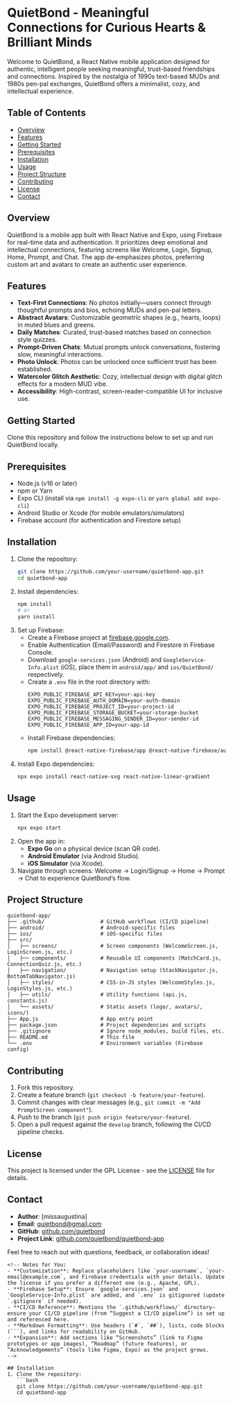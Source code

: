 # QuietBond - Meaningful Connections for Curious Hearts & Brilliant Minds

Welcome to QuietBond, a React Native mobile application designed for authentic, intelligent people seeking meaningful, trust-based friendships and connections. Inspired by the nostalgia of 1990s text-based MUDs and 1980s pen-pal exchanges, QuietBond offers a minimalist, cozy, and intellectual experience.

## Table of Contents
- [Overview](#overview)
- [Features](#features)
- [Getting Started](#getting-started)
- [Prerequisites](#prerequisites)
- [Installation](#installation)
- [Usage](#usage)
- [Project Structure](#project-structure)
- [Contributing](#contributing)
- [License](#license)
- [Contact](#contact)

## Overview
QuietBond is a mobile app built with React Native and Expo, using Firebase for real-time data and authentication. It prioritizes deep emotional and intellectual connections, featuring screens like Welcome, Login, Signup, Home, Prompt, and Chat. The app de-emphasizes photos, preferring custom art and avatars to create an authentic user experience.

## Features
- **Text-First Connections**: No photos initially—users connect through thoughtful prompts and bios, echoing MUDs and pen-pal letters.  
- **Abstract Avatars**: Customizable geometric shapes (e.g., hearts, loops) in muted blues and greens.  
- **Daily Matches**: Curated, trust-based matches based on connection style quizzes.  
- **Prompt-Driven Chats**: Mutual prompts unlock conversations, fostering slow, meaningful interactions.
- **Photo Unlock**: Photos can be unlocked once sufficient trust has been established. 
- **Watercolor Glitch Aesthetic**: Cozy, intellectual design with digital glitch effects for a modern MUD vibe.  
- **Accessibility**: High-contrast, screen-reader-compatible UI for inclusive use.

## Getting Started
Clone this repository and follow the instructions below to set up and run QuietBond locally.

## Prerequisites
- Node.js (v16 or later)
- npm or Yarn
- Expo CLI (install via `npm install -g expo-cli` or `yarn global add expo-cli`)
- Android Studio or Xcode (for mobile emulators/simulators)
- Firebase account (for authentication and Firestore setup)

## Installation
1. Clone the repository:
   ```bash
   git clone https://github.com/your-username/quietbond-app.git
   cd quietbond-app
   ```
2. Install dependencies:
   ```bash
   npm install
   # or
   yarn install
   ```
3. Set up Firebase:
   - Create a Firebase project at [firebase.google.com](https://firebase.google.com).
   - Enable Authentication (Email/Password) and Firestore in Firebase Console.
   - Download `google-services.json` (Android) and `GoogleService-Info.plist` (iOS), place them in `android/app/` and `ios/QuietBond/` respectively.
   - Create a `.env` file in the root directory with:
     ```env
     EXPO_PUBLIC_FIREBASE_API_KEY=your-api-key
     EXPO_PUBLIC_FIREBASE_AUTH_DOMAIN=your-auth-domain
     EXPO_PUBLIC_FIREBASE_PROJECT_ID=your-project-id
     EXPO_PUBLIC_FIREBASE_STORAGE_BUCKET=your-storage-bucket
     EXPO_PUBLIC_FIREBASE_MESSAGING_SENDER_ID=your-sender-id
     EXPO_PUBLIC_FIREBASE_APP_ID=your-app-id
     ```
   - Install Firebase dependencies:
     ```bash
     npm install @react-native-firebase/app @react-native-firebase/auth @react-native-firebase/firestore
     ```
4. Install Expo dependencies:
   ```bash
   npx expo install react-native-svg react-native-linear-gradient
   ```

## Usage
1. Start the Expo development server:
   ```bash
   npx expo start
   ```
2. Open the app in:
   - **Expo Go** on a physical device (scan QR code).
   - **Android Emulator** (via Android Studio).
   - **iOS Simulator** (via Xcode).
3. Navigate through screens: Welcome → Login/Signup → Home → Prompt → Chat to experience QuietBond’s flow.

## Project Structure
```
quietbond-app/
├── .github/                  # GitHub workflows (CI/CD pipeline)
├── android/                  # Android-specific files
├── ios/                      # iOS-specific files
├── src/
│   ├── screens/              # Screen components (WelcomeScreen.js, LoginScreen.js, etc.)
│   ├── components/           # Reusable UI components (MatchCard.js, ConnectionQuiz.js, etc.)
│   ├── navigation/           # Navigation setup (StackNavigator.js, BottomTabNavigator.js)
│   ├── styles/               # CSS-in-JS styles (WelcomeStyles.js, LoginStyles.js, etc.)
│   ├── utils/                # Utility functions (api.js, constants.js)
│   └── assets/               # Static assets (logo/, avatars/, icons/)
├── App.js                    # App entry point
├── package.json              # Project dependencies and scripts
├── .gitignore                # Ignore node_modules, build files, etc.
├── README.md                 # This file
└── .env                      # Environment variables (Firebase config)
```

## Contributing
1. Fork this repository.
2. Create a feature branch (`git checkout -b feature/your-feature`).
3. Commit changes with clear messages (e.g., `git commit -m "Add PromptScreen component"`).
4. Push to the branch (`git push origin feature/your-feature`).
5. Open a pull request against the `develop` branch, following the CI/CD pipeline checks.

## License
This project is licensed under the GPL License - see the [LICENSE](LICENSE) file for details.

## Contact
- **Author**: [missaugustina]  
- **Email**: quietbond@gmail.com  
- **GitHub**: [github.com/quietbond](https://github.com/quietbond)  
- **Project Link**: [github.com/quietbond/quietbond-app](https://github.com/quietbond/quietbond-app)

Feel free to reach out with questions, feedback, or collaboration ideas!
```
<!-- Notes for You:
- **Customization**: Replace placeholders like `your-username`, `your-email@example.com`, and Firebase credentials with your details. Update the license if you prefer a different one (e.g., Apache, GPL).  
- **Firebase Setup**: Ensure `google-services.json` and `GoogleService-Info.plist` are added, and `.env` is gitignored (update `.gitignore` if needed).  
- **CI/CD Reference**: Mentions the `.github/workflows/` directory—ensure your CI/CD pipeline (from “Suggest a CI/CD pipeline”) is set up and referenced here.  
- **Markdown Formatting**: Use headers (`#`, `##`), lists, code blocks (```), and links for readability on GitHub.  
- **Expansion**: Add sections like “Screenshots” (link to Figma prototypes or app images), “Roadmap” (future features), or “Acknowledgements” (tools like Figma, Expo) as the project grows.  
-->

## Installation
1. Clone the repository:
   ```bash
   git clone https://github.com/your-username/quietbond-app.git
   cd quietbond-app
